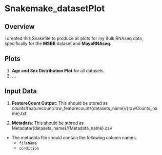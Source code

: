 
# Snakemake_datasetPlot
## Overview

I created this Snakefile to produce all plots for my Bulk RNAseq data, specifically for the **MSBB** dataset and **MayoRNAseq**.

## Plots

1. **Age and Sex Distribution Plot** for all datasets
2. **...**

## Input Data

1. **FeatureCount Output**: This should be stored as 
counts/featurecount/raw_featurecount/{datasets_name}/{rawCounts_name}.txt

2. **Metadata**: This should be stored as 
Metadata/{datasets_name}/{Metadata_name}.csv

- The metadata file should contain the following column names:
  - `fileName`
  - `condition`

